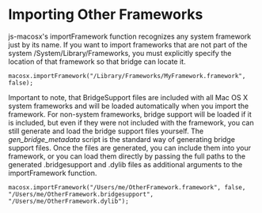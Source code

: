 # Importing Other Frameworks #

js-macosx's importFramework function recognizes any system framework just by its name. If you want to import frameworks that are not part of the system /System/Library/Frameworks, you must explicitly specify the location of that framework so that bridge can locate it.

```
macosx.importFramework("/Library/Frameworks/MyFramework.framework", false);
```

Important to note, that BridgeSupport files are included with all Mac OS X system frameworks and will be loaded automatically when you import the framework. For non-system frameworks, bridge support will be loaded if it is included, but even if they were not included with the framework, you can still generate and load the bridge support files yourself. The _gen\_bridge\_metadata_ script is the standard way of generating bridge support files. Once the files are generated, you can include them into your framework, or you can load them directly by passing the full paths to the generated .bridgesupport and .dylib files as additional arguments to the importFramework function.

```
macosx.importFramework("/Users/me/OtherFramework.framework", false, "/Users/me/OtherFramework.bridgesupport", "/Users/me/OtherFramework.dylib");
```
